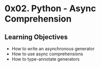 # 0x02. Python - Async Comprehension
## Learning Objectives
* How to write an asynchronous generator
* How to use async comprehensions
* How to type-annotate generators